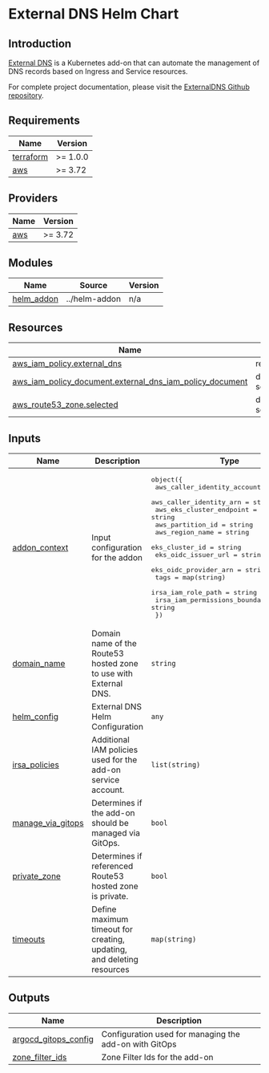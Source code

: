 # External DNS Helm Chart

## Introduction

[External DNS](https://github.com/kubernetes-sigs/external-dns) is a Kubernetes add-on that can automate the management of DNS records based on Ingress and Service resources.

For complete project documentation, please visit the [ExternalDNS Github repository](https://github.com/kubernetes-sigs/external-dns).

<!-- BEGINNING OF PRE-COMMIT-TERRAFORM DOCS HOOK -->
## Requirements

| Name | Version |
|------|---------|
| <a name="requirement_terraform"></a> [terraform](#requirement\_terraform) | >= 1.0.0 |
| <a name="requirement_aws"></a> [aws](#requirement\_aws) | >= 3.72 |

## Providers

| Name | Version |
|------|---------|
| <a name="provider_aws"></a> [aws](#provider\_aws) | >= 3.72 |

## Modules

| Name | Source | Version |
|------|--------|---------|
| <a name="module_helm_addon"></a> [helm\_addon](#module\_helm\_addon) | ../helm-addon | n/a |

## Resources

| Name | Type |
|------|------|
| [aws_iam_policy.external_dns](https://registry.terraform.io/providers/hashicorp/aws/latest/docs/resources/iam_policy) | resource |
| [aws_iam_policy_document.external_dns_iam_policy_document](https://registry.terraform.io/providers/hashicorp/aws/latest/docs/data-sources/iam_policy_document) | data source |
| [aws_route53_zone.selected](https://registry.terraform.io/providers/hashicorp/aws/latest/docs/data-sources/route53_zone) | data source |

## Inputs

| Name | Description | Type | Default | Required |
|------|-------------|------|---------|:--------:|
| <a name="input_addon_context"></a> [addon\_context](#input\_addon\_context) | Input configuration for the addon | <pre>object({<br>    aws_caller_identity_account_id = string<br>    aws_caller_identity_arn        = string<br>    aws_eks_cluster_endpoint       = string<br>    aws_partition_id               = string<br>    aws_region_name                = string<br>    eks_cluster_id                 = string<br>    eks_oidc_issuer_url            = string<br>    eks_oidc_provider_arn          = string<br>    tags                           = map(string)<br>    irsa_iam_role_path             = string<br>    irsa_iam_permissions_boundary  = string<br>  })</pre> | n/a | yes |
| <a name="input_domain_name"></a> [domain\_name](#input\_domain\_name) | Domain name of the Route53 hosted zone to use with External DNS. | `string` | n/a | yes |
| <a name="input_helm_config"></a> [helm\_config](#input\_helm\_config) | External DNS Helm Configuration | `any` | `{}` | no |
| <a name="input_irsa_policies"></a> [irsa\_policies](#input\_irsa\_policies) | Additional IAM policies used for the add-on service account. | `list(string)` | n/a | yes |
| <a name="input_manage_via_gitops"></a> [manage\_via\_gitops](#input\_manage\_via\_gitops) | Determines if the add-on should be managed via GitOps. | `bool` | `false` | no |
| <a name="input_private_zone"></a> [private\_zone](#input\_private\_zone) | Determines if referenced Route53 hosted zone is private. | `bool` | `false` | no |
| <a name="input_timeouts"></a> [timeouts](#input\_timeouts) | Define maximum timeout for creating, updating, and deleting resources | `map(string)` | `{}` | no |

## Outputs

| Name | Description |
|------|-------------|
| <a name="output_argocd_gitops_config"></a> [argocd\_gitops\_config](#output\_argocd\_gitops\_config) | Configuration used for managing the add-on with GitOps |
| <a name="output_zone_filter_ids"></a> [zone\_filter\_ids](#output\_zone\_filter\_ids) | Zone Filter Ids for the add-on |
<!-- END OF PRE-COMMIT-TERRAFORM DOCS HOOK -->
